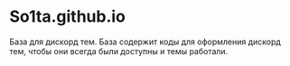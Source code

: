 # So1ta.github.io

База для дискорд тем. База содержит коды для оформления дискорд тем, чтобы они всегда были доступны и темы работали.
